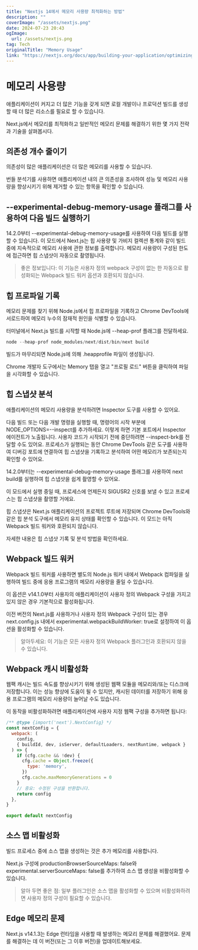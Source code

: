 ```yaml
---
title: "Nextjs 14에서 메모리 사용량 최적화하는 방법"
description: ""
coverImage: "/assets/nextjs.png"
date: 2024-07-23 20:43
ogImage: 
  url: /assets/nextjs.png
tag: Tech
originalTitle: "Memory Usage"
link: "https://nextjs.org/docs/app/building-your-application/optimizing/memory-usage"
---
```



# 메모리 사용량

애플리케이션이 커지고 더 많은 기능을 갖게 되면 로컬 개발이나 프로덕션 빌드를 생성할 때 더 많은 리소스를 필요로 할 수 있습니다.

Next.js에서 메모리를 최적화하고 일반적인 메모리 문제를 해결하기 위한 몇 가지 전략과 기술을 살펴봅시다.

## 의존성 개수 줄이기

<div class="content-ad"></div>

의존성이 많은 애플리케이션은 더 많은 메모리를 사용할 수 있습니다.

번들 분석기를 사용하면 애플리케이션 내의 큰 의존성을 조사하여 성능 및 메모리 사용량을 향상시키기 위해 제거할 수 있는 항목을 확인할 수 있습니다.

## --experimental-debug-memory-usage 플래그를 사용하여 다음 빌드 실행하기

14.2.0부터 --experimental-debug-memory-usage를 사용하여 다음 빌드를 실행할 수 있습니다. 이 모드에서 Next.js는 힙 사용량 및 가비지 컬렉션 통계와 같이 빌드 중에 지속적으로 메모리 사용에 관한 정보를 출력합니다. 메모리 사용량이 구성된 한도에 접근하면 힙 스냅샷이 자동으로 촬영됩니다.

<div class="content-ad"></div>

> 좋은 정보입니다: 이 기능은 사용자 정의 webpack 구성이 없는 한 자동으로 활성화되는 Webpack 빌드 워커 옵션과 호환되지 않습니다.

## 힙 프로파일 기록

메모리 문제를 찾기 위해 Node.js에서 힙 프로파일을 기록하고 Chrome DevTools에서로드하여 메모리 누수의 잠재적 원인을 식별할 수 있습니다.

터미널에서 Next.js 빌드를 시작할 때 Node.js에 --heap-prof 플래그를 전달하세요.

<div class="content-ad"></div>

```js
node --heap-prof node_modules/next/dist/bin/next build
```

빌드가 마무리되면 Node.js에 의해 .heapprofile 파일이 생성됩니다.

Chrome 개발자 도구에서는 Memory 탭을 열고 "프로필 로드" 버튼을 클릭하여 파일을 시각화할 수 있습니다.

## 힙 스냅샷 분석


<div class="content-ad"></div>

애플리케이션의 메모리 사용량을 분석하려면 Inspector 도구를 사용할 수 있어요.

다음 빌드 또는 다음 개발 명령을 실행할 때, 명령어의 시작 부분에 NODE_OPTIONS=--inspect를 추가하세요. 이렇게 하면 기본 포트에서 Inspector 에이전트가 노출됩니다. 사용자 코드가 시작되기 전에 중단하려면 --inspect-brk를 전달할 수도 있어요. 프로세스가 실행되는 동안 Chrome DevTools 같은 도구를 사용하여 디버깅 포트에 연결하여 힙 스냅샷을 기록하고 분석하여 어떤 메모리가 보존되는지 확인할 수 있어요.

14.2.0부터는 --experimental-debug-memory-usage 플래그를 사용하여 next build를 실행하여 힙 스냅샷을 쉽게 촬영할 수 있어요.

이 모드에서 실행 중일 때, 프로세스에 언제든지 SIGUSR2 신호를 보낼 수 있고 프로세스는 힙 스냅샷을 촬영할 거에요.

<div class="content-ad"></div>

힙 스냅샷은 Next.js 애플리케이션의 프로젝트 루트에 저장되며 Chrome DevTools와 같은 힙 분석 도구에서 메모리 유지 상태를 확인할 수 있습니다. 이 모드는 아직 Webpack 빌드 워커와 호환되지 않습니다.

자세한 내용은 힙 스냅샷 기록 및 분석 방법을 확인하세요.

## Webpack 빌드 워커

Webpack 빌드 워커를 사용하면 별도의 Node.js 워커 내에서 Webpack 컴파일을 실행하여 빌드 중에 응용 프로그램의 메모리 사용량을 줄일 수 있습니다.

<div class="content-ad"></div>

이 옵션은 v14.1.0부터 사용자의 애플리케이션이 사용자 정의 Webpack 구성을 가지고 있지 않은 경우 기본적으로 활성화됩니다.

이전 버전의 Next.js를 사용하거나 사용자 정의 Webpack 구성이 있는 경우 next.config.js 내에서 experimental.webpackBuildWorker: true로 설정하여 이 옵션을 활성화할 수 있습니다.

> 알아두세요: 이 기능은 모든 사용자 정의 Webpack 플러그인과 호환되지 않을 수 있습니다.

## Webpack 캐시 비활성화

<div class="content-ad"></div>

웹팩 캐시는 빌드 속도를 향상시키기 위해 생성된 웹팩 모듈을 메모리와/또는 디스크에 저장합니다. 이는 성능 향상에 도움이 될 수 있지만, 캐시된 데이터를 저장하기 위해 응용 프로그램의 메모리 사용량이 늘어날 수도 있습니다.

이 동작을 비활성화하려면 애플리케이션에 사용자 지정 웹팩 구성을 추가하면 됩니다:

```js
/** @type {import('next').NextConfig} */
const nextConfig = {
  webpack: (
    config,
    { buildId, dev, isServer, defaultLoaders, nextRuntime, webpack }
  ) => {
    if (cfg.cache && !dev) {
      cfg.cache = Object.freeze({
        type: 'memory',
      })
      cfg.cache.maxMemoryGenerations = 0
    }
    // 중요: 수정된 구성을 반환합니다.
    return config
  },
}
 
export default nextConfig
```

## 소스 맵 비활성화

<div class="content-ad"></div>

빌드 프로세스 중에 소스 맵을 생성하는 것은 추가 메모리를 사용합니다.

Next.js 구성에 productionBrowserSourceMaps: false와 experimental.serverSourceMaps: false를 추가하여 소스 맵 생성을 비활성화할 수 있습니다.

> 알아 두면 좋은 점: 일부 플러그인은 소스 맵을 활성화할 수 있으며 비활성화하려면 사용자 정의 구성이 필요할 수 있습니다.

## Edge 메모리 문제

<div class="content-ad"></div>

Next.js v14.1.3는 Edge 런타임을 사용할 때 발생하는 메모리 문제를 해결했어요. 문제를 해결하는 데 이 버전(또는 그 이후 버전)을 업데이트해보세요.
